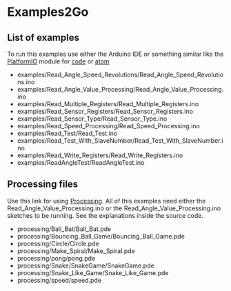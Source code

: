 # Examples2Go

## List of examples
To run this examples use either the Arduino IDE or something similar like the [PlatformIO](https://platformio.org/platformio-ide?utm_source=github&utm_medium=xmc-for-arduino) module for [code](https://code.visualstudio.com/) or [atom](https://atom.io/)
* examples/Read_Angle_Speed_Revolutions/Read_Angle_Speed_Revolutions.ino
* examples/Read_Angle_Value_Processing/Read_Angle_Value_Processing.ino
* examples/Read_Multiple_Registers/Read_Multiple_Registers.ino
* examples/Read_Sensor_Registers/Read_Sensor_Registers.ino
* examples/Read_Sensor_Type/Read_Sensor_Type.ino
* examples/Read_Speed_Processing/Read_Speed_Processing.ino
* examples/Read_Test/Read_Test.ino
* examples/Read_Test_With_SlaveNumber/Read_Test_With_SlaveNumber.ino
* examples/Read_Write_Registers/Read_Write_Registers.ino
* examples/ReadAngleTest/ReadAngleTest.ino

## Processing files
Use this link for using [Processing](https://processing.org/). All of this examples need either
the Read_Angle_Value_Processing.ino or the Read_Angle_Value_Processing.ino sketches
to be running. See the explanations inside the source code.
* processing/Ball_Bat/Ball_Bat.pde
* processing/Bouncing_Ball_Game/Bouncing_Ball_Game.pde
* processing/Circle/Circle.pde
* processing/Make_Spiral/Make_Spiral.pde
* processing/pong/pong.pde
* processing/Snake/SnakeGame/SnakeGame.pde
* processing/Snake_Like_Game/Snake_Like_Game.pde
* processing/speed/speed.pde

